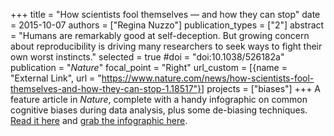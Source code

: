+++
title = "How scientists fool themselves — and how they can stop"
date = 2015-10-07
authors = ["Regina Nuzzo"]
publication_types = ["2"]
abstract = "Humans are remarkably good at self-deception. But growing concern about reproducibility is driving many researchers to seek ways to fight their own worst instincts."
selected = true
#doi = "doi:10.1038/526182a"
publication = "*Nature*"
  focal_point = "Right"
url_custom = [{name = "External Link", url = "https://www.nature.com/news/how-scientists-fool-themselves-and-how-they-can-stop-1.18517"}]
projects = ["biases"]
+++
A feature article in *Nature*, complete with a handy infographic on common cognitive biases during data analysis, plus some de-biasing techniques. [Read it here](https://www.nature.com/news/how-scientists-fool-themselves-and-how-they-can-stop-1.18517) and [grab the infographic here](http://www.nature.com/polopoly_fs/7.30171.1444233846!/image/Reproducibility_graphic2.jpeg_gen/derivatives/landscape_630/Reproducibility_graphic2.jpeg).

